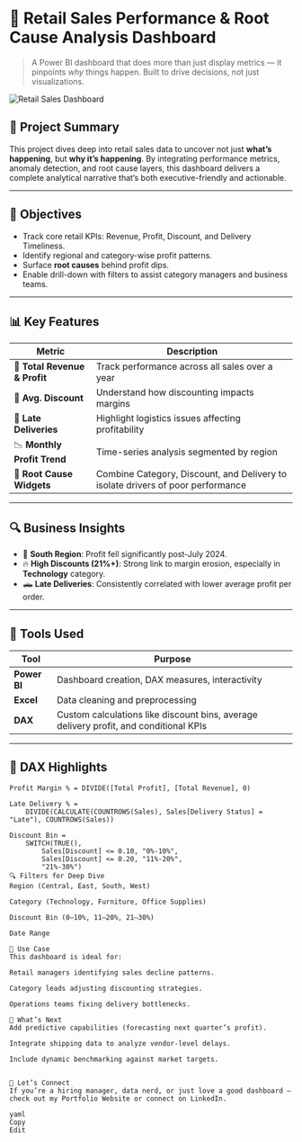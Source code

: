 # 🧠 Retail Sales Performance & Root Cause Analysis Dashboard

> A Power BI dashboard that does more than just display metrics — it pinpoints *why* things happen. Built to drive decisions, not just visualizations.

![Retail Sales Dashboard](./main/dashboard_preview.png)

## 📌 Project Summary

This project dives deep into retail sales data to uncover not just **what’s happening**, but **why it’s happening**. By integrating performance metrics, anomaly detection, and root cause layers, this dashboard delivers a complete analytical narrative that’s both executive-friendly and actionable.

---

## 🎯 Objectives

- Track core retail KPIs: Revenue, Profit, Discount, and Delivery Timeliness.
- Identify regional and category-wise profit patterns.
- Surface **root causes** behind profit dips.
- Enable drill-down with filters to assist category managers and business teams.

---

## 📊 Key Features

| Metric | Description |
|--------|-------------|
| 🧾 **Total Revenue & Profit** | Track performance across all sales over a year |
| 💸 **Avg. Discount** | Understand how discounting impacts margins |
| 🚚 **Late Deliveries** | Highlight logistics issues affecting profitability |
| 📉 **Monthly Profit Trend** | Time-series analysis segmented by region |
| 🧩 **Root Cause Widgets** | Combine Category, Discount, and Delivery to isolate drivers of poor performance |

---

## 🔍 Business Insights

- 🔻 **South Region**: Profit fell significantly post-July 2024.
- 🔥 **High Discounts (21%+)**: Strong link to margin erosion, especially in **Technology** category.
- 🛻 **Late Deliveries**: Consistently correlated with lower average profit per order.

---

## 🧰 Tools Used

| Tool | Purpose |
|------|---------|
| **Power BI** | Dashboard creation, DAX measures, interactivity |
| **Excel** | Data cleaning and preprocessing |
| **DAX** | Custom calculations like discount bins, average delivery profit, and conditional KPIs |

---

## 🧮 DAX Highlights

```dax
Profit Margin % = DIVIDE([Total Profit], [Total Revenue], 0)

Late Delivery % = 
    DIVIDE(CALCULATE(COUNTROWS(Sales), Sales[Delivery Status] = "Late"), COUNTROWS(Sales))

Discount Bin = 
    SWITCH(TRUE(),
        Sales[Discount] <= 0.10, "0%-10%",
        Sales[Discount] <= 0.20, "11%-20%",
        "21%-30%")
🔍 Filters for Deep Dive
Region (Central, East, South, West)

Category (Technology, Furniture, Office Supplies)

Discount Bin (0–10%, 11–20%, 21–30%)

Date Range

📌 Use Case
This dashboard is ideal for:

Retail managers identifying sales decline patterns.

Category leads adjusting discounting strategies.

Operations teams fixing delivery bottlenecks.

🚀 What’s Next
Add predictive capabilities (forecasting next quarter’s profit).

Integrate shipping data to analyze vendor-level delays.

Include dynamic benchmarking against market targets.


🤝 Let’s Connect
If you’re a hiring manager, data nerd, or just love a good dashboard — check out my Portfolio Website or connect on LinkedIn.

yaml
Copy
Edit
